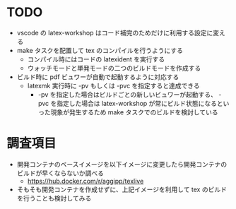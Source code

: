 # TODO

- vscode の latex-workshop はコード補完のためだけに利用する設定に変える
- make タスクを配置して tex のコンパイルを行うようにする
  - コンパイル時にはコードの latexident を実行する
  - ウォッチモードと単発モードの二つのビルドモードを作成する
- ビルド時に pdf ビュワーが自動で起動するように対応する
  - latexmk 実行時に -pv もしくは -pvc を指定すると達成できる
    - -pv を指定した場合はビルドごとの新しいビュワーが起動する、 -pvc を指定した場合は latex-workshop が常にビルド状態になるといった現象が発生するため make タスクでのビルドを検討している

# 調査項目

- 開発コンテナのベースイメージを以下イメージに変更したら開発コンテナのビルドが早くならないか調べる
  - https://hub.docker.com/r/aggipp/texlive
- そもそも開発コンテナを作成せずに、上記イメージを利用して tex のビルドを行うことも検討してみる
